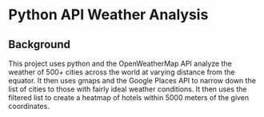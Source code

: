 # Python API Weather Analysis

## Background

This project uses python and the OpenWeatherMap API analyze the weather of 500+ cities across the world at varying distance from the equator. It then uses gmaps and the Google Places API to narrow down the list of cities to those with fairly ideal weather conditions. It then uses the filtered list to create a heatmap of hotels within 5000 meters of the given coordinates.
